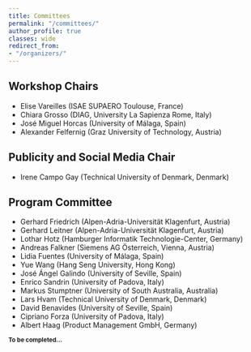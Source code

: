 ```yaml
---
title: Committees
permalink: "/committees/"
author_profile: true
classes: wide
redirect_from:
- "/organizers/"
---
```


## Workshop Chairs
* Elise Vareilles (ISAE SUPAERO Toulouse, France)
* Chiara Grosso (DIAG, University La Sapienza Rome, Italy)
* José Miguel Horcas (University of Málaga, Spain)
* Alexander Felfernig (Graz University of Technology, Austria)
  
## Publicity and Social Media Chair
* Irene Campo Gay (Technical University of Denmark, Denmark)

## Program Committee
* Gerhard Friedrich (Alpen-Adria-Universität Klagenfurt, Austria)
* Gerhard Leitner (Alpen-Adria-Universität Klagenfurt, Austria)
* Lothar Hotz (Hamburger Informatik Technologie-Center, Germany)
* Andreas Falkner (Siemens AG Österreich, Vienna, Austria)
* Lidia Fuentes (University of Málaga, Spain)
* Yue Wang (Hang Seng University, Hong Kong)
* José Ángel Galindo (University of Seville, Spain)
* Enrico Sandrin (University of Padova, Italy)
* Markus Stumptner (University of South Australia, Australia)
* Lars Hvam (Technical University of Denmark, Denmark)
* David Benavides (University of Seville, Spain)
* Cipriano Forza (University of Padova, Italy)
* Albert Haag (Product Management GmbH, Germany)

<sub>**To be completed...**</sub>

<!-- * 
* Ángel Jesús Varela Vaca, University of Seville, Spain
* Abdourahim Sylla, Université Grenoble Alpes, France
* Albert Haag, Product Management GmbH, Germany
* Sara Shafiee, Technical University of Denmark, Denmark
* Tomas Axling, Tacton, Sweden
* Tomi Mänistö, University of Helsinki, Finland
* Jean-Guillaume Fages, Cosling, France
* Alois Haselboeck, Siemens, Austria
* Mónica Pinto, University of Málaga, Spain
* Inmaculada Ayala, University of Málaga, Spain 
* Franz Wotawa (Graz University of Technology, Austria)
* Richard Comploi-Taupe (Siemens AG Österreich, Vienna, Austria)

Declined invitations:
* Thorsten Krebs, Encoway, Germany

-->
